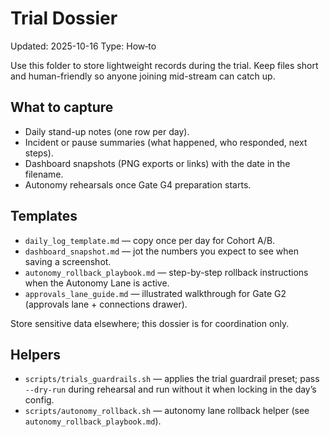 # Trial Dossier

Updated: 2025-10-16
Type: How‑to

Use this folder to store lightweight records during the trial. Keep files short and human-friendly so anyone joining mid-stream can catch up.

## What to capture

- Daily stand-up notes (one row per day).
- Incident or pause summaries (what happened, who responded, next steps).
- Dashboard snapshots (PNG exports or links) with the date in the filename.
- Autonomy rehearsals once Gate G4 preparation starts.

## Templates

- `daily_log_template.md` — copy once per day for Cohort A/B.
- `dashboard_snapshot.md` — jot the numbers you expect to see when saving a screenshot.
- `autonomy_rollback_playbook.md` — step-by-step rollback instructions when the Autonomy Lane is active.
- `approvals_lane_guide.md` — illustrated walkthrough for Gate G2 (approvals lane + connections drawer).

Store sensitive data elsewhere; this dossier is for coordination only.

## Helpers

- `scripts/trials_guardrails.sh` — applies the trial guardrail preset; pass `--dry-run` during rehearsal and run without it when locking in the day’s config.
- `scripts/autonomy_rollback.sh` — autonomy lane rollback helper (see `autonomy_rollback_playbook.md`).
